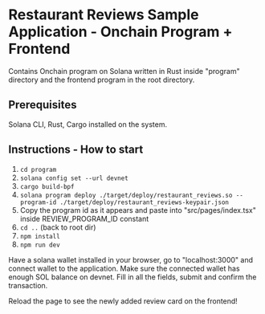 # Restaurant Reviews Sample Application - Onchain Program + Frontend

Contains Onchain program on Solana written in Rust inside "program" directory and the frontend program in the root directory.

## Prerequisites
Solana CLI, Rust, Cargo installed on the system. 

## Instructions - How to start

1. `cd program`
2. `solana config set --url devnet`
3. `cargo build-bpf `
4. `solana program deploy ./target/deploy/restaurant_reviews.so --program-id ./target/deploy/restaurant_reviews-keypair.json`
5. Copy the program id as it appears and paste into "src/pages/index.tsx" inside REVIEW_PROGRAM_ID constant
6. `cd ..` (back to root dir)
7. `npm install`
8. `npm run dev`

Have a solana wallet installed in your browser, go to "localhost:3000" and connect wallet to the application. Make sure the connected wallet has
enough SOL balance on devnet. Fill in all the fields, submit and confirm the transaction.

Reload the page to see the newly added review card on the frontend!
